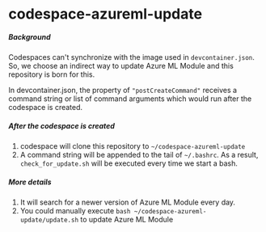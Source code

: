 # codespace-azureml-update

##### Background

Codespaces can't synchronize with the image used in ```devcontainer.json```. So, we choose an indirect way to update Azure ML Module and this repository is born for this.

In devcontainer.json, the property of ```"postCreateCommand"``` receives a command string or list of command arguments which would run after the codespace is created. 

##### After the codespace is created
1. codespace will clone this repository to ```~/codespace-azureml-update```
2. A command string will be appended to the tail of ```~/.bashrc```. As a result, ```check_for_update.sh``` will be executed every time we start a bash.

##### More details
1. It will search for a newer version of Azure ML Module every day. 
2. You could manually execute ```bash ~/codespace-azureml-update/update.sh``` to update Azure ML Module

